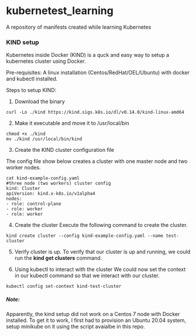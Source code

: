 # kubernetest_learning
A repository of manifests created while learning Kubernetes

### KIND setup
Kubernetes inside Docker (KIND) is a quck and easy way to setup a kubernetes cluster using Docker.

Pre-requisites:
A linux installation (Centos/RedHat/OEL/Ubuntu) with docker and kubectl installed.

Steps to setup KIND:

1) Download the binary
```
curl -Lo ./kind https://kind.sigs.k8s.io/dl/v0.14.0/kind-linux-amd64
```
2) Make it executable and move it to /usr/local/bin
```
chmod +x ./kind
mv ./kind /usr/local/bin/kind
```
3) Create the KIND cluster configuration file

The config file show below creates a cluster with one master node and two worker nodes.
```
cat kind-example-config.yaml
#three node (two workers) cluster config
kind: Cluster
apiVersion: kind.x-k8s.io/v1alpha4
nodes:
- role: control-plane
- role: worker
- role: worker
```

4) Create the cluster
Execute the following command to create the cluster.
```
kind create cluster --config kind-example-config.yaml --name test-cluster
```

5) Verify cluster is up.
To verify that our cluster is up and running, we could run the **kind get clusters** command.

6) Using kubectl to interact with the cluster
We could now set the context in our kubectl command so that we interact with our cluster.
```
kubectl config set-context kind-test-cluster
```

##### Note:
Apparently, the kind setup did not work on a Centos 7 node with Docker installed. To get it to work, I first had to provision an Ubuntu 20.04 system, setup minikube on it using the script avaialbe in this repo.


